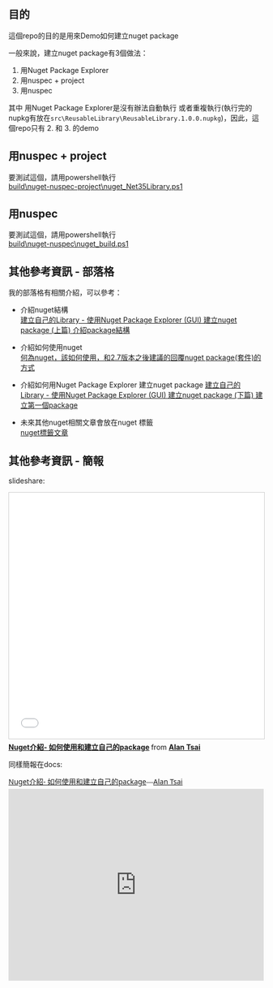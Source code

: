 ﻿## 目的

這個repo的目的是用來Demo如何建立nuget package

一般來說，建立nuget package有3個做法：

1. 用Nuget Package Explorer
2. 用nuspec + project
3. 用nuspec

其中 用Nuget Package Explorer是沒有辦法自動執行
或者重複執行(執行完的nupkg有放在`src\ReusableLibrary\ReusableLibrary.1.0.0.nupkg`)，因此，這個repo只有 2. 和 3. 的demo

## 用nuspec + project

要測試這個，請用powershell執行  
[build\nuget-nuspec-project\nuget_Net35Library.ps1](build\nuget-nuspec-project\nuget_Net35Library.ps1)

## 用nuspec

要測試這個，請用powershell執行  
[build\nuget-nuspec\nuget_build.ps1](build\nuget-nuspec\nuget_build.ps1)

## 其他參考資訊 - 部落格

我的部落格有相關介紹，可以參考：

- 介紹nuget結構  
[建立自己的Library - 使用Nuget Package Explorer (GUI) 建立nuget package (上篇) 介紹package結構](http://blog.alantsai.net/2016/04/create-nuget-with-nuget-package-explorer-understand-nuget-package-structure.html)  

- 介紹如何使用nuget  
[何為nuget，該如何使用，和2.7版本之後建議的回覆nuget package(套件)的方式](http://blog.alantsai.net/2016/03/what-is-nuget-how-to-use-nuget-and-how-to-restore-properly.html)

- 介紹如何用Nuget Package Explorer 建立nuget package
[建立自己的Library - 使用Nuget Package Explorer (GUI) 建立nuget package (下篇) 建立第一個package](http://blog.alantsai.net/2016/05/create-nuget-with-nuget-package-explorer.html)

- 未來其他nuget相關文章會放在nuget 標籤  
[nuget標籤文章](http://blog.alantsai.net/search/label/nuget)

## 其他參考資訊 - 簡報

slideshare:

<iframe src="//www.slideshare.net/slideshow/embed_code/key/kPw3WVpnJv2frE" width="595" height="485" frameborder="0" marginwidth="0" marginheight="0" scrolling="no" style="border:1px solid #CCC; border-width:1px; margin-bottom:5px; max-width: 100%;" allowfullscreen> </iframe> <div style="margin-bottom:5px"> <strong> <a href="//www.slideshare.net/alantsai2007/nuget-package" title="Nuget介紹- 如何使用和建立自己的package" target="_blank">Nuget介紹- 如何使用和建立自己的package</a> </strong> from <strong><a href="//www.slideshare.net/alantsai2007" target="_blank">Alan Tsai</a></strong> </div>

同樣簡報在docs:

<div style="width: 608px; max-width: 100%; margin-bottom:5px;"><a href="https://docs.com/alantsai/4527/nuget-package" title="Nuget介紹- 如何使用和建立自己的package" target="_blank" style="font-family: 'Segoe UI'">Nuget介紹- 如何使用和建立自己的package</a><span style="font-family: 'Segoe UI Light'">—</span><a href="https://docs.com/alantsai" target="_blank" style="font-family: 'Segoe UI'">Alan Tsai</a></div><iframe src="https://docs.com/d/embed/D25193918-0320-0859-6100-000874755544%7eM9a11441f-41c0-4abe-2e94-d40af5ff7462" frameborder="0" scrolling="no" width="608px" height="378px" style="max-width:100%" allowfullscreen="False"></iframe>
